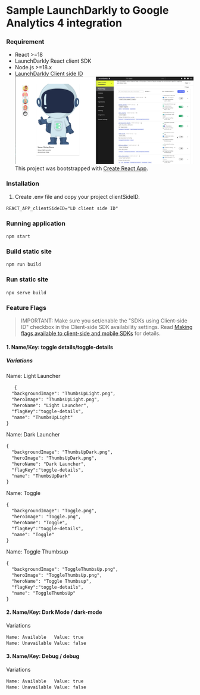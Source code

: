 # Sample LaunchDarkly to Google Analytics 4 integration
### Requirement
* React >=18
* LaunchDarkly React client SDK
* Node.js >=18.x
* [LaunchDarkly Client side ID](https://docs.launchdarkly.com/sdk/concepts/client-side-server-side?site=federal#understanding-the-different-types-of-sdks)
![](./reactjsdemo.gif)  
This project was bootstrapped with [Create React App](https://github.com/facebook/create-react-app).

### Installation
1. Create .env file and copy your project clientSideID.

```
REACT_APP_clientSideID="LD client side ID"
```
### Running application
```
npm start
```

### Build static site

```
npm run build
```

### Run static site
```
npx serve build
```

### Feature Flags
>IMPORTANT: Make sure you set/enable the "SDKs using Client-side ID" checkbox in the Client-side SDK availability settings. Read [Making flags available to client-side and mobile SDKs](https://docs.launchdarkly.com/home/creating-flags/feature-flags?site=launchDarkly#making-flags-available-to-client-side-and-mobile-sdks) for details.
#### 1. Name/Key: toggle details/toggle-details
##### Variations
Name: Light Launcher
```
   {
  "backgroundImage": "ThumbsUpLight.png",
  "heroImage": "ThumbsUpLight.png",
  "heroName": "Light Launcher",
  "flagKey":"toggle-details",
  "name": "ThumbsUpLight"
}
```

Name: Dark Launcher
```
{
  "backgroundImage": "ThumbsUpDark.png",
  "heroImage": "ThumbsUpDark.png",
  "heroName": "Dark Launcher",
  "flagKey":"toggle-details",
  "name": "ThumbsUpDark"
}
```

Name: Toggle
```
{
  "backgroundImage": "Toggle.png",
  "heroImage": "Toggle.png",
  "heroName": "Toggle",
  "flagKey":"toggle-details",
  "name": "Toggle"
}
```


Name: Toggle Thumbsup
```
{
  "backgroundImage": "ToggleThumbsUp.png",
  "heroImage": "ToggleThumbsUp.png",
  "heroName": "Toggle Thumbsup",
  "flagKey":"toggle-details",
  "name": "ToggleThumbsUp"
}
```

#### 2. Name/Key: Dark Mode / dark-mode 
Variations
```
Name: Available   Value: true
Name: Unavailable Value: false
```

#### 3. Name/Key: Debug / debug
Variations
```
Name: Available   Value: true
Name: Unavailable Value: false
```

